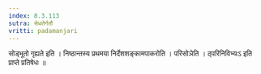 ```yaml
---
index: 8.3.113
sutra: सेधतेर्गतौ
vritti: padamanjari
---
```


 सोड्भूतो गृह्यते इति । निष्ठान्तस्य प्रथमया निर्देशशङ्कामपाकरोति । परिसोञेति । ठ्परिनिविभ्यःऽ इति प्राप्ते प्रतिषेधः ॥